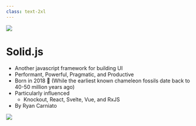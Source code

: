 ```yaml
---
class: text-2xl
---
```


<img src="/images/bar-02.png" class="absolute top-0 left-0" />

# Solid.js

- Another javascript framework for building UI
- Performant, Powerful, Pragmatic, and Productive
- Born in 2018 👶 <span class="text-xs">(While the earliest known chameleon fossils date back to 40-50 million years ago)</span>
- Particularly influenced
  - Knockout, React, Svelte, Vue, and RxJS
- By Ryan Carniato

<img src="/images/ryan-carniato.jpg" class="absolute top-35 right-10 rounded-io w-50 animate animate__bounceIn" />
